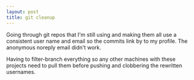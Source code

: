 ```yaml
---
layout: post
title: git cleanup
---
```


Going through git repos that I'm still using and making them all use a consistent user name and email so the commits link by to my profile.
The anonymous noreply email didn't work.

Having to filter-branch everything so any other machines with these projects need to pull them before pushing and clobbering the rewritten usernames.
